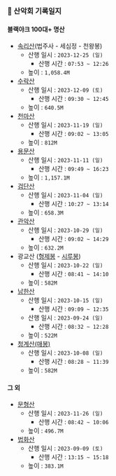 ### 🌄 산악회 기록일지

#### 블랙야크 100대+ 명산
- [속리산](https://map.naver.com/p/search/%EC%86%8D%EB%A6%AC%EC%82%B0/place/11491446?c=13.49,0,0,0,dh&placePath=%3Fentry%253Dbmp)(법주사 - 세심정 - 천왕봉)
  - 산행 일시 : `2023-12-25 (일)`
    - 산행 시간 : `07:53 ~ 12:26`
  - 높이 : `1,058.4M`
- [수락산](https://map.naver.com/p/entry/place/13491904?lng=127.08136330000004&lat=37.69923200000004&placePath=%2F&entry=plt&searchType=place&c=15.00,0,0,0,dh)
  - 산행 일시 : `2023-12-09 (토)`
    - 산행 시간 : `09:30 ~ 12:45`
  - 높이 : `640.5M`
- [천마산](https://map.naver.com/p/entry/place/13491738?lng=127.27331370000006&lat=37.680237100000035&placePath=%2F&entry=plt&c=15.00,0,0,0,dh)
  - 산행 일시 : `2023-11-19 (일)`
    - 산행 시간 : `09:02 ~ 13:05`
  - 높이 : `812M`
- [용문산](https://map.naver.com/p/entry/place/11491479?lng=127.54859710000001&lat=37.562149600000005&placePath=%2F&entry=plt&c=15.00,0,0,0,dh)
  - 산행 일시 : `2023-11-11 (일)`
    - 산행 시간 : `09:49 ~ 16:23`
  - 높이 : `1,157.1M`
- [검단산](https://map.naver.com/p/entry/place/11491298?lng=127.24939790000002&lat=37.5176704&placePath=%2F&entry=plt&c=15.00,0,0,0,dh)
  - 산행 일시 : `2023-11-04 (일)`
    - 산행 시간 : `10:27 ~ 13:14`
  - 높이 : `658.3M`
- [관악산](https://map.naver.com/p/entry/place/11491310?lng=126.96413000000007&lat=37.44520800000001&placePath=%2F&entry=plt&c=15.00,0,0,0,dh)
  - 산행 일시 : `2023-10-29 (일)`
    - 산행 시간 : `09:02 ~ 14:29`    
  - 높이 : `632.2M`
- 광교산 ([형제봉](https://map.naver.com/p/entry/place/19301233?c=15.00,0,0,0,dh) - [시루봉](https://map.naver.com/p/entry/place/13491517?lng=127.03442740000008&lat=37.34492780000038&placePath=%2Fhome&entry=plt&c=15.00,0,0,0,dh)) 
  - 산행 일시 : `2023-10-22 (일)`
    - 산행 시간 : `08:41 ~ 14:10`    
  - 높이 : `582M`
- [남한산](https://map.naver.com/p/entry/place/11491334?lng=127.20408970000005&lat=37.480589700000124&placePath=%2Fhome&entry=plt&c=15.00,0,0,0,dh)
  - 산행 일시 : `2023-10-15 (일)`
    - 산행 시간 : `09:09 ~ 12:35`    
  - 산행 일시 : `2023-09-24 (일)`
    - 산행 시간 : `08:32 ~ 12:28`    
  - 높이 : `522M`  
- [청계산(매봉)](https://map.naver.com/p/search/%EC%B2%AD%EA%B3%84%EC%82%B0%20%EB%A7%A4%EB%B4%89/place/19218845?lng=127.0435676&lat=37.4279184&placePath=/home?entry=pll&c=15.00,0,0,0,dh)
  - 산행 일시 : `2023-10-08 (일)`
    - 산행 시간 : `08:28 ~ 11:39`    
  - 높이 : `582M`

#### 그 외
- [문형산](https://map.naver.com/p/entry/place/18272890?lng=127.18767150000001&lat=37.369306000000016&placePath=%2F&entry=plt&c=15.00,0,0,0,dh)
  - 산행 일시 : `2023-11-26 (일)`
    - 산행 시간 : `08:42 ~ 10:06`    
  - 높이 : `496.7M`
- [법화산](https://map.naver.com/p/search/%EB%B2%95%ED%99%94%EC%82%B0/place/19296757?placePath=?entry=pll&from=nx&fromNxList=true&c=17.73,0,0,0,dh)
  - 산행 일시 : `2023-09-09 (토)`
    - 산행 시간 : `13:15 ~ 15:18`    
  - 높이 : `383.1M`
